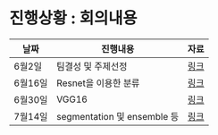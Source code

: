 # 진행상황 : 회의내용

|날짜|진행내용|자료|
|---|---|---|
|6월2일|팀결성 및 주제선정|[링크](https://github.com/choco9966/Alzheimer-Lab/tree/master/%ED%9A%8C%EC%9D%98%EB%82%B4%EC%9A%A9/20180602)|
|6월16일|Resnet을 이용한 분류|[링크](https://github.com/choco9966/Alzheimer-Lab/tree/master/%ED%9A%8C%EC%9D%98%EB%82%B4%EC%9A%A9/20180616)|
|6월30일|VGG16|[링크](https://github.com/choco9966/Alzheimer-Lab/tree/master/%ED%9A%8C%EC%9D%98%EB%82%B4%EC%9A%A9/20180630)|
|7월14일|segmentation 및 ensemble 등 |[링크](https://github.com/choco9966/Alzheimer-Lab/tree/master/%ED%9A%8C%EC%9D%98%EB%82%B4%EC%9A%A9/20180714)
